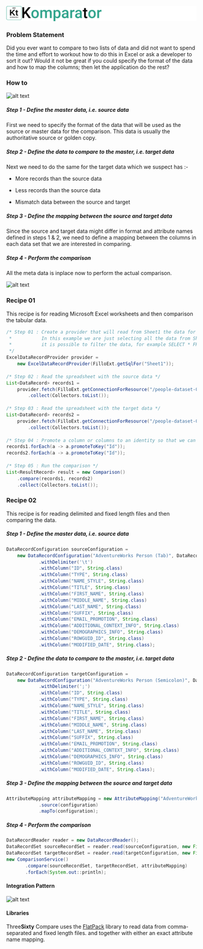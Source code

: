 ![alt text](https://github.com/markash/komparator/raw/master/ui/src/main/resources/kt-logo.png "Komparator") 

### Problem Statement
Did you ever want to compare to two lists of data and did not want to spend the time and effort to workout how to do this in Excel or ask a developer to sort it out? 
Would it not be great if you could specify the format of the data and how to map the columns; then let the application do the rest?

### How to

![alt text](http://res.cloudinary.com/yellowfire/image/upload/v1499160515/compare-setup_brvm8i.png "Setup")

##### Step 1 - Define the master data, i.e. source data
First we need to specify the format of the data that will be used as the source or master data for the comparison. This data is usually the authoritative source or golden copy.

##### Step 2 - Define the data to compare to the master, i.e. target data
Next we need to do the same for the target data which we suspect has :- 
- More records than the source data

- Less records than the source data

- Mismatch data between the source and target

##### Step 3 - Define the mapping between the source and target data
Since the source and target data might differ in format and attribute names defined in steps 1 & 2, we need to define a mapping between the columns in each data set that we are interested in comparing. 

##### Step 4 - Perform the comparison
All the meta data is inplace now to perform the actual comparison.

![alt text](http://res.cloudinary.com/yellowfire/image/upload/v1499160659/compare-differences_lajw9t.png "Differences")

### Recipe 01

This recipe is for reading Microsoft Excel worksheets and then comparison the tabular data.

```java
/* Step 01 : Create a provider that will read from Sheet1 the data for the comparison
 *           In this example we are just selecting all the data from Sheet1 but
 *           it is possible to filter the data, for example SELECT * FROM Sheet1 WHERE Id < 2
 */
ExcelDataRecordProvider provider =
    new ExcelDataRecordProvider(FilloExt.getSqlFor("Sheet1"));

/* Step 02 : Read the spreadsheet with the source data */
List<DataRecord> records1 =
    provider.fetch(FilloExt.getConnectionForResource("/people-dataset-01.xlsx"))
        .collect(Collectors.toList());

/* Step 03 : Read the spreadsheet with the target data */
List<DataRecord> records2 =
    provider.fetch(FilloExt.getConnectionForResource("/people-dataset-02.xlsx"))
        .collect(Collectors.toList());

/* Step 04 : Promote a column or columns to an identity so that we can join between the two data sets */
records1.forEach(a -> a.promoteToKey("Id"));
records2.forEach(a -> a.promoteToKey("Id"));

/* Step 05 : Run the comparison */
List<ResultRecord> result = new Comparison()
    .compare(records1, records2)
    .collect(Collectors.toList());
```

### Recipe 02

This recipe is for reading delimited and fixed length files and then comparing the data.

##### Step 1 - Define the master data, i.e. source data

```java
DataRecordConfiguration sourceConfiguration =
    new DataRecordConfiguration("AdventureWorks Person (Tab)", DataRecordFileType.DELIMITED)
            .withDelimiter('\t')
            .withColumn("ID", String.class)
            .withColumn("TYPE", String.class)
            .withColumn("NAME_STYLE", String.class)
            .withColumn("TITLE", String.class)
            .withColumn("FIRST_NAME", String.class)
            .withColumn("MIDDLE_NAME", String.class)
            .withColumn("LAST_NAME", String.class)
            .withColumn("SUFFIX", String.class)
            .withColumn("EMAIL_PROMOTION", String.class)
            .withColumn("ADDITIONAL_CONTEXT_INFO", String.class)
            .withColumn("DEMOGRAPHICS_INFO", String.class)
            .withColumn("ROWGUID_ID", String.class)
            .withColumn("MODIFIED_DATE", String.class);
```
##### Step 2 - Define the data to compare to the master, i.e. target data

```java
DataRecordConfiguration targetConfiguration =
    new DataRecordConfiguration("AdventureWorks Person (Semicolon)", DataRecordFileType.DELIMITED)
            .withDelimiter(';')
            .withColumn("ID", String.class)
            .withColumn("TYPE", String.class)
            .withColumn("NAME_STYLE", String.class)
            .withColumn("TITLE", String.class)
            .withColumn("FIRST_NAME", String.class)
            .withColumn("MIDDLE_NAME", String.class)
            .withColumn("LAST_NAME", String.class)
            .withColumn("SUFFIX", String.class)
            .withColumn("EMAIL_PROMOTION", String.class)
            .withColumn("ADDITIONAL_CONTEXT_INFO", String.class)
            .withColumn("DEMOGRAPHICS_INFO", String.class)
            .withColumn("ROWGUID_ID", String.class)
            .withColumn("MODIFIED_DATE", String.class);
```

##### Step 3 - Define the mapping between the source and target data

```java
AttributeMapping attributeMapping = new AttributeMapping("AdventureWorks Person Mapping")
            .source(configuration)
            .mapTo(configuration); 
```

##### Step 4 - Perform the comparison

```java
DataRecordReader reader = new DataRecordReader();
DataRecordSet sourceRecordSet = reader.read(sourceConfiguration, new FileReader(sourceFile));
DataRecordSet targetRecordSet = reader.read(targetConfiguration, new FileReader(targetFile));
new ComparisonService()
       .compare(sourceRecordSet, targetRecordSet, attributeMapping)
       .forEach(System.out::println);
```

#### Integration Pattern

![alt text](http://res.cloudinary.com/yellowfire/image/upload/v1499160835/integration_jdfxa0.svg "Diagram")

#### Libraries
Three**Sixty** Compare uses the [FlatPack](http://flatpack.sourceforge.net) library to read data from comma-separated and fixed length files. and together with either an exact attribute name mapping.  
